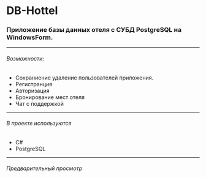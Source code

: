 # DB-Hottel #

### Приложение базы данных отеля c СУБД PostgreSQL на WindowsForm. ###
------------------------------------------------------
###### Возможности: ######
* Сохраниение удаление пользователей приложения.
* Регистранция
* Авторизация
* Бронирование мест отеля 
* Чат с поддержкой
------------------------------------------------------
###### В проекте используются ######
* С#
* PostgreSQL
------------------------------------------------------
###### Предварительный просмотр ######
[id]:C:\Users\Clay\Downloads\RnOLty081QE.jpg
